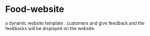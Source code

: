 # Food-website
a dynamic website template . customers and give feedback and the feedbacks will be displayed on the website.
